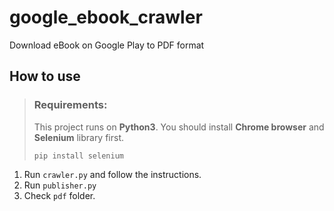 # google_ebook_crawler
Download eBook on Google Play to PDF format

## How to use

> ### Requirements:
> 
> This project runs on **Python3**. You should install **Chrome browser** and **Selenium** library first.
> 
>     pip install selenium

1. Run `crawler.py` and follow the instructions.
2. Run `publisher.py`
3. Check `pdf` folder.

